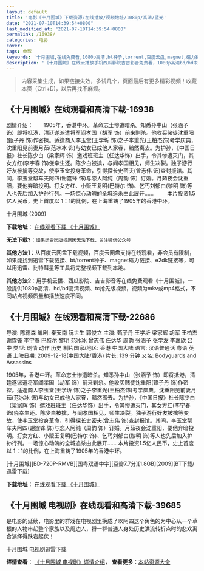 ```yaml
---
layout: default
title: '电影《十月围城》下载资源/在线播放/视频地址/1080p/高清/蓝光'
date: "2021-07-10T14:39:54+0800"
last_modified_at: "2021-07-10T14:39:54+0800"
permalink: /16938/
categories: 电影
cover:
tags: 电影
keywords: '十月围城,在线免费看,1080p高清,bt种子,torrent,百度云盘,magnet,磁力链,迅雷下载资源'
description: '《十月围城》在线云播放手机西瓜影院吉吉影音免费看，1080p高清bd/hd未删减完整版和tc抢先枪版，mkv/mp4格式，附带bt/torrent种子、magnet/磁力链、百度云盘、网盘资源迅雷下载链接'
---
```


>内容采集生成，如果链接失效，多试几个，页面最后有更多精彩视频！收藏本页（Ctrl+D)，以后再找不麻烦。


## 《十月围城》在线观看和高清下载-16938

剧情介绍：　　1905年，香港中环。革命志士惨遭暗杀。知悉孙中山（张涵予 饰）即将抵港，清廷遂派遣将军阎孝国（胡军 饰）前来剿杀。他收买赌徒沈重阳(甄子丹 饰)作密探。适逢商人李玉堂(王学圻 饰)之子李重光(王柏杰饰)考学庆典，沈重阳见前妻月茹(范冰冰 饰)与幼女已成他人家眷，黯然离去。为护孙，《中国日报》社长陈少白（梁家辉 饰）邀戏班班主（任达华饰）出手，令其惨遭灭门，其女方红(李宇春 饰)侥幸生还。陈少白被擒，与阎孝国相见，师生决裂。独子游行好友被擒等变故，使李玉堂投身革命，引得探长史密夫(曾志伟 饰)查封报馆。其间，李玉堂帮车夫阿四(谢霆锋 饰)与恋人阿纯（周韵 饰）订婚。月茹夜会沈重阳，要他弃暗投明。打女方红、小贩王复明(巴特尔 饰)、乞丐刘郁白(黎明 饰)等人也先后加入护孙行列。一场惊心动魄的全城追杀由此展开……    　　本片投资1.5亿人民币，史上首度以 1：1的比例，在上海重铸了1905年的香港中环。


十月围城 (2009)

**下载地址**： [在线观看下载 《十月围城》](https://www.btbtdy.me/btdy/dy3821.html) 


**无法下载?**：`如果迅雷因版权原因无法下载，关注微信公众号 `

**其他方法1**：从百度云网盘下载视频，百度云网盘支持在线观看，非会员有限制，如果能找到迅雷下载链接、bt/torrent种子、magnet磁力链接、e2dk链接等，可以用迅雷、比特彗星等工具将完整视频下载到本地。

**其他方法2**：用手机云播、西瓜影院、吉吉影音等在线免费观看《十月围城》，一般提供1080p高清、hd/bd高清视频、tc抢先版视频，视频为mkv或mp4格式，不同站点视频质量和播放速度不同。


## 《十月围城》在线观看和高清下载-22686

导演: 陈德森 编剧: 秦天南 阮世生 郭俊立 主演: 甄子丹 王学圻 梁家辉 胡军 王柏杰 谢霆锋 李宇春 巴特尔 黎明 范冰冰 曾志伟 任达华 周韵 张涵予 张学友 李嘉欣 吕中 类型: 剧情 动作 历史 制片国家/地区: 香港 中国大陆 语言: 汉语普通话 粤语 英语 上映日期: 2009-12-18(中国大陆/香港) 片长: 139 分钟 又名: Bodyguards and Assassins

1905年，香港中环。革命志士惨遭暗杀。知悉孙中山（张涵予 饰）即将抵港，清廷遂派遣将军阎孝国（胡军 饰）前来剿杀。他收买赌徒沈重阳(甄子丹 饰)作密探。适逢商人李玉堂(王学圻 饰)之子李重光(王柏杰饰)考学庆典，沈重阳见前妻月茹(范冰冰 饰)与幼女已成他人家眷，黯然离去。为护孙，《中国日报》社长陈少白（梁家辉 饰）邀戏班班主（任达华饰）出手，令其惨遭灭门，其女方红(李宇春 饰)侥幸生还。陈少白被擒，与阎孝国相见，师生决裂。独子游行好友被擒等变故，使李玉堂投身革命，引得探长史密夫(曾志伟 饰)查封报馆。其间，李玉堂帮车夫阿四(谢霆锋 饰)与恋人阿纯（周韵 饰）订婚。月茹夜会沈重阳，要他弃暗投明。打女方红、小贩王复明(巴特尔 饰)、乞丐刘郁白(黎明 饰)等人也先后加入护孙行列。一场惊心动魄的全城追杀由此展开…… 本片投资1.5亿人民币，史上首度以 1：1的比例，在上海重铸了1905年的香港中环。


[十月围城][BD-720P-RMVB][国粤双语中字][豆瓣7.7分][1.8GB][2009][BT下载/迅雷下载]

**下载地址**： [在线观看下载 《十月围城》](https://www.btdx8.com/torrent/bodyguards_and_assassins_2009.html) 


## 《十月围城 电视剧》在线观看和高清下载-39685

是电影的延续，电影里的群戏在电视剧里换成了以阿四这个角色的为中心从一个草根的人物串起整个家族以及周边人，将一群普通人身处历史洪流转折点时的悲欢离合演绎得跌宕起伏！</p>


十月围城 电视剧迅雷下载

**详情查看**： [《十月围城 电视剧》详情介绍](/movie/39685/)， **查看更多**：[本站资源大全](/movie/t/all/)

